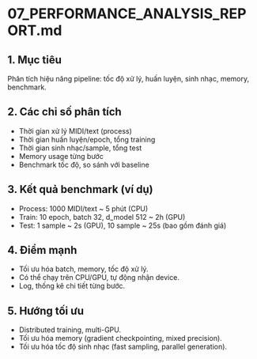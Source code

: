 # 07_PERFORMANCE_ANALYSIS_REPORT.md

## 1. Mục tiêu
Phân tích hiệu năng pipeline: tốc độ xử lý, huấn luyện, sinh nhạc, memory, benchmark.

## 2. Các chỉ số phân tích
- Thời gian xử lý MIDI/text (process)
- Thời gian huấn luyện/epoch, tổng training
- Thời gian sinh nhạc/sample, tổng test
- Memory usage từng bước
- Benchmark tốc độ, so sánh với baseline

## 3. Kết quả benchmark (ví dụ)
- Process: 1000 MIDI/text ~ 5 phút (CPU)
- Train: 10 epoch, batch 32, d_model 512 ~ 2h (GPU)
- Test: 1 sample ~ 2s (GPU), 10 sample ~ 25s (bao gồm đánh giá)

## 4. Điểm mạnh
- Tối ưu hóa batch, memory, tốc độ xử lý.
- Có thể chạy trên CPU/GPU, tự động nhận device.
- Log, thống kê chi tiết từng bước.

## 5. Hướng tối ưu
- Distributed training, multi-GPU.
- Tối ưu hóa memory (gradient checkpointing, mixed precision).
- Tối ưu hóa tốc độ sinh nhạc (fast sampling, parallel generation). 
